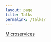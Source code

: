 ```yaml
---
layout: page
title: Talks
permalink: /talks/
---
```


[Microservices](20191120_microservices/index.html)